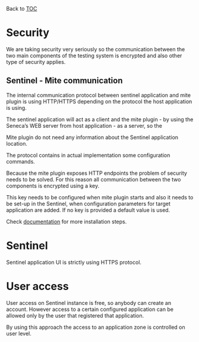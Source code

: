 Back to [TOC](./Readme.md)

# Security


We are taking security very seriously so the communication between the two main components of the testing system is encrypted and also other type of security applies.

## Sentinel - Mite communication

The internal communication protocol between sentinel application and mite plugin is using HTTP/HTTPS depending on the protocol the host application is using.

The sentinel application will act as a client and the mite plugin - by using the Seneca’s WEB server from host application - as a server, so the

Mite plugin do not need any information about the Sentinel application location.

The protocol contains in actual implementation some configuration commands.

Because the mite plugin exposes HTTP endpoints the problem of security needs to be solved. For this reason all communication between the two components is encrypted using a key.

This key needs to be configured when mite plugin starts and also it needs to be set-up in the Sentinel, when configuration parameters for target application are added.
If no key is provided a default value is used.

Check [documentation](./install-mite.md) for more installation steps.

# Sentinel

Sentinel application UI is strictly using HTTPS protocol.

# User access

User access on Sentinel instance is free, so anybody can create an account. However access to a certain configured application can be allowed only by the user that registered that application.

By using this approach the access to an application zone is controlled on user level.